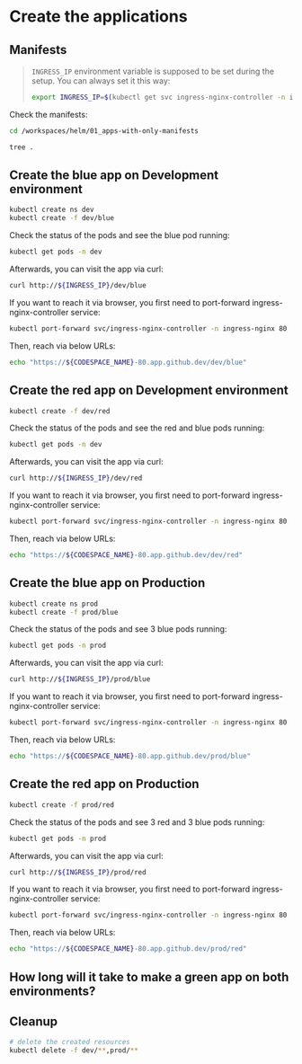 # Create the applications

## Manifests

> `INGRESS_IP` environment variable is supposed to be set during the setup. You can always set it this way:
>
> ```bash
> export INGRESS_IP=$(kubectl get svc ingress-nginx-controller -n ingress-nginx -o jsonpath='{.status.loadBalancer.ingress[].ip}')
> ```

Check the manifests:

```bash
cd /workspaces/helm/01_apps-with-only-manifests

tree .
```

## Create the blue app on Development environment

```bash
kubectl create ns dev
kubectl create -f dev/blue
```

Check the status of the pods and see the blue pod running: 
```bash
kubectl get pods -n dev
```

Afterwards, you can visit the app via curl:
```bash
curl http://${INGRESS_IP}/dev/blue
```

If you want to reach it via browser, you first need to port-forward ingress-nginx-controller service:

```bash
kubectl port-forward svc/ingress-nginx-controller -n ingress-nginx 80
```

Then, reach via below URLs:

```bash
echo "https://${CODESPACE_NAME}-80.app.github.dev/dev/blue"
```

## Create the red app on Development environment

```bash
kubectl create -f dev/red
```

Check the status of the pods and see the red and blue pods running: 

```bash
kubectl get pods -n dev
```

Afterwards, you can visit the app via curl:

```bash
curl http://${INGRESS_IP}/dev/red
```

If you want to reach it via browser, you first need to port-forward ingress-nginx-controller service:

```bash
kubectl port-forward svc/ingress-nginx-controller -n ingress-nginx 80
```

Then, reach via below URLs:

```bash
echo "https://${CODESPACE_NAME}-80.app.github.dev/dev/red"
```

## Create the blue app on Production

```bash
kubectl create ns prod
kubectl create -f prod/blue
```

Check the status of the pods and see 3 blue pods running: 

```bash
kubectl get pods -n prod
```

Afterwards, you can visit the app via curl:

```bash
curl http://${INGRESS_IP}/prod/blue
```

If you want to reach it via browser, you first need to port-forward ingress-nginx-controller service:

```bash
kubectl port-forward svc/ingress-nginx-controller -n ingress-nginx 80
```

Then, reach via below URLs:

```bash
echo "https://${CODESPACE_NAME}-80.app.github.dev/prod/blue"
```

## Create the red app on Production

```bash
kubectl create -f prod/red
```

Check the status of the pods and see 3 red and 3 blue pods running: 

```bash
kubectl get pods -n prod
```

Afterwards, you can visit the app via curl:

```bash
curl http://${INGRESS_IP}/prod/red
```

If you want to reach it via browser, you first need to port-forward ingress-nginx-controller service:

```bash
kubectl port-forward svc/ingress-nginx-controller -n ingress-nginx 80
```

Then, reach via below URLs:

```bash
echo "https://${CODESPACE_NAME}-80.app.github.dev/prod/red"
```

## How long will it take to make a green app on both environments?

## Cleanup

```bash
# delete the created resources
kubectl delete -f dev/**,prod/**
```
